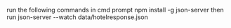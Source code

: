 run the following commands in cmd prompt
npm install -g json-server
then run json-server --watch data/hotelresponse.json
